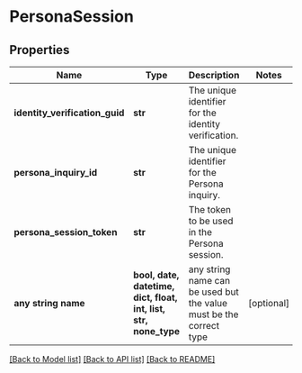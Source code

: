 # PersonaSession


## Properties
Name | Type | Description | Notes
------------ | ------------- | ------------- | -------------
**identity_verification_guid** | **str** | The unique identifier for the identity verification. | 
**persona_inquiry_id** | **str** | The unique identifier for the Persona inquiry. | 
**persona_session_token** | **str** | The token to be used in the Persona session. | 
**any string name** | **bool, date, datetime, dict, float, int, list, str, none_type** | any string name can be used but the value must be the correct type | [optional]

[[Back to Model list]](../README.md#documentation-for-models) [[Back to API list]](../README.md#documentation-for-api-endpoints) [[Back to README]](../README.md)


